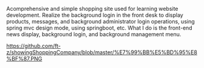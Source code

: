 Acomprehensive and simple shopping site used for learning website development. Realize the background login in the front desk to display products, messages, and background administrator login operations, using spring mvc design mode, using springboot, etc. What I do is the front-end news display, background login, and background management menu.

https://github.com/ft-z/showingShoppingCompany/blob/master/%E7%99%BB%E5%BD%95%E8%BF%87.PNG

